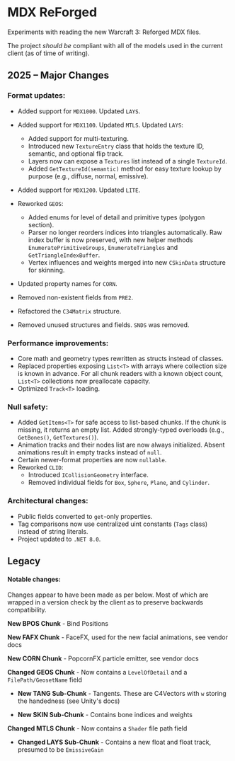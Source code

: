 # MDX ReForged

Experiments with reading the new Warcraft 3: Reforged MDX files. 

The project *should be* compliant with all of the models used in the current client (as of time of writing).

## 2025 – Major Changes

### Format updates:
- Added support for `MDX1000`. Updated `LAYS`.
- Added support for `MDX1100`. Updated `MTLS`. Updated `LAYS`:
    - Added support for multi-texturing.
    - Introduced new `TextureEntry` class that holds the texture ID, semantic, and optional flip track.
    - Layers now can expose a `Textures` list instead of a single `TextureId`.
    - Added `GetTextureId(semantic)` method for easy texture lookup by purpose (e.g., diffuse, normal, emissive).

- Added support for `MDX1200`. Updated `LITE`.
- Reworked `GEOS`:
  - Added enums for level of detail and primitive types (polygon section).
  - Parser no longer reorders indices into triangles automatically. Raw index buffer is now preserved, with new helper methods `EnumeratePrimitiveGroups`, `EnumerateTriangles` and `GetTriangleIndexBuffer`.
  - Vertex influences and weights merged into new `CSkinData` structure for skinning.
- Updated property names for `CORN`.
- Removed non-existent fields from `PRE2`.
- Refactored the `C34Matrix` structure.
- Removed unused structures and fields. `SNDS` was removed.

### Performance improvements:
- Core math and geometry types rewritten as structs instead of classes.
- Replaced properties exposing `List<T>` with arrays where collection size is known in advance. For all chunk readers with a known object count, `List<T>` collections now preallocate capacity.
- Optimized `Track<T>` loading.

### Null safety:
- Added `GetItems<T>` for safe access to list-based chunks. If the chunk is missing, it returns an empty list. Added strongly-typed overloads (e.g., `GetBones()`, `GetTextures()`).
- Animation tracks and their nodes list are now always initialized. Absent animations result in empty tracks instead of `null`.
- Certain newer-format properties are now `nullable`.
- Reworked `CLID`:
  - Introduced `ICollisionGeometry` interface.
  - Removed individual fields for `Box`, `Sphere`, `Plane`, and `Cylinder`.

### Architectural changes:
- Public fields converted to `get`-only properties.
- Tag comparisons now use centralized uint constants (`Tags` class) instead of string literals.
- Project updated to `.NET 8.0`.

## Legacy

#### Notable changes:

Changes appear to have been made as per below. Most of which are wrapped in a version check by the client as to preserve backwards compatibility.

**New BPOS Chunk** - Bind Positions

**New FAFX Chunk** - FaceFX, used for the new facial animations, see vendor docs

**New CORN Chunk** - PopcornFX particle emitter, see vendor docs

**Changed GEOS Chunk** - Now contains a `LevelOfDetail` and a `FilePath/GeosetName` field

- **New TANG Sub-Chunk** - Tangents. These are C4Vectors with `w` storing the handedness (see Unity's docs)

- **New SKIN Sub-Chunk** - Contains bone indices and weights

**Changed MTLS Chunk** - Now contains a `Shader` file path field

- **Changed LAYS Sub-Chunk** - Contains a new float and float track, presumed to be `EmissiveGain`
